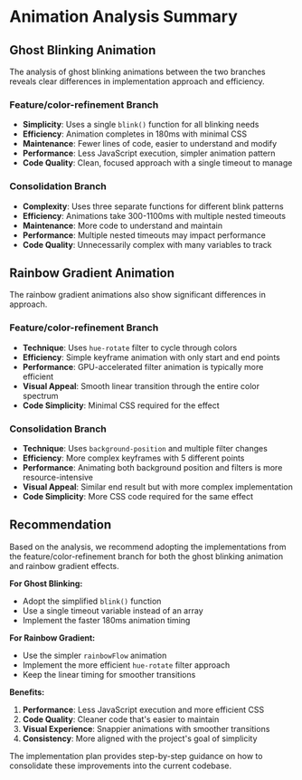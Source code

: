 # Animation Analysis Summary

## Ghost Blinking Animation

The analysis of ghost blinking animations between the two branches reveals clear differences in implementation approach and efficiency.

### Feature/color-refinement Branch

- **Simplicity**: Uses a single `blink()` function for all blinking needs
- **Efficiency**: Animation completes in 180ms with minimal CSS
- **Maintenance**: Fewer lines of code, easier to understand and modify
- **Performance**: Less JavaScript execution, simpler animation pattern
- **Code Quality**: Clean, focused approach with a single timeout to manage

### Consolidation Branch

- **Complexity**: Uses three separate functions for different blink patterns
- **Efficiency**: Animations take 300-1100ms with multiple nested timeouts
- **Maintenance**: More code to understand and maintain
- **Performance**: Multiple nested timeouts may impact performance
- **Code Quality**: Unnecessarily complex with many variables to track

## Rainbow Gradient Animation

The rainbow gradient animations also show significant differences in approach.

### Feature/color-refinement Branch

- **Technique**: Uses `hue-rotate` filter to cycle through colors
- **Efficiency**: Simple keyframe animation with only start and end points
- **Performance**: GPU-accelerated filter animation is typically more efficient
- **Visual Appeal**: Smooth linear transition through the entire color spectrum
- **Code Simplicity**: Minimal CSS required for the effect

### Consolidation Branch

- **Technique**: Uses `background-position` and multiple filter changes
- **Efficiency**: More complex keyframes with 5 different points
- **Performance**: Animating both background position and filters is more resource-intensive
- **Visual Appeal**: Similar end result but with more complex implementation
- **Code Simplicity**: More CSS code required for the same effect

## Recommendation

Based on the analysis, we recommend adopting the implementations from the feature/color-refinement branch for both the ghost blinking animation and rainbow gradient effects.

**For Ghost Blinking:**

- Adopt the simplified `blink()` function
- Use a single timeout variable instead of an array
- Implement the faster 180ms animation timing

**For Rainbow Gradient:**

- Use the simpler `rainbowFlow` animation
- Implement the more efficient `hue-rotate` filter approach
- Keep the linear timing for smoother transitions

**Benefits:**

1. **Performance**: Less JavaScript execution and more efficient CSS
2. **Code Quality**: Cleaner code that's easier to maintain
3. **Visual Experience**: Snappier animations with smoother transitions
4. **Consistency**: More aligned with the project's goal of simplicity

The implementation plan provides step-by-step guidance on how to consolidate these improvements into the current codebase.
